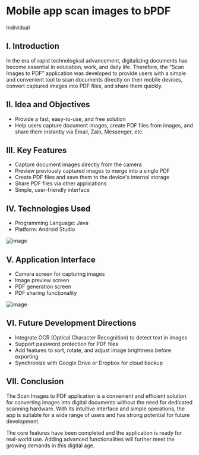 # Mobile app scan images to bPDF
Individual

## I. Introduction

In the era of rapid technological advancement, digitalizing documents has become essential in education, work, and daily life. Therefore, the “Scan Images to PDF” application was developed to provide users with a simple and convenient tool to scan documents directly on their mobile devices, convert captured images into PDF files, and share them quickly.

## II. Idea and Objectives

- Provide a fast, easy-to-use, and free solution  
- Help users capture document images, create PDF files from images, and share them instantly via Email, Zalo, Messenger, etc.

## III. Key Features

- Capture document images directly from the camera  
- Preview previously captured images to merge into a single PDF  
- Create PDF files and save them to the device's internal storage  
- Share PDF files via other applications  
- Simple, user-friendly interface

## IV. Technologies Used

- Programming Language: Java  
- Platform: Android Studio

![image](https://github.com/user-attachments/assets/9d4040f8-297b-4b74-a813-f90fffa9f406)

## V. Application Interface

- Camera screen for capturing images  
- Image preview screen  
- PDF generation screen  
- PDF sharing functionality

![image](https://github.com/user-attachments/assets/8893b9f1-74f8-437f-9182-78b0ee8ccff0)

## VI. Future Development Directions

- Integrate OCR (Optical Character Recognition) to detect text in images  
- Support password protection for PDF files  
- Add features to sort, rotate, and adjust image brightness before exporting  
- Synchronize with Google Drive or Dropbox for cloud backup

## VII. Conclusion

The Scan Images to PDF application is a convenient and efficient solution for converting images into digital documents without the need for dedicated scanning hardware. With its intuitive interface and simple operations, the app is suitable for a wide range of users and has strong potential for future development.

The core features have been completed and the application is ready for real-world use. Adding advanced functionalities will further meet the growing demands in this digital age.
